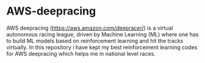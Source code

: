 # AWS-deepracing

AWS deepracing (https://aws.amazon.com/deepracer/) is a virtual autonomous racing league, driven by Machine Learning (ML) where one has to build ML models based on reinforcement learning and hit the tracks virtually.
In this repository i have kept my best reinforcement learning codes for AWS deepracing which helps me in national level races.
